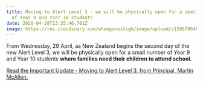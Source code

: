 ```yaml
---
title: Moving to Alert Level 3 - we will be physically open for a small number
  of Year 9 and Year 10 students
date: 2020-04-28T13:35:46.701Z
image: https://res.cloudinary.com/whanganuihigh/image/upload/v1586786467/Events/GREEN_WHS_HEADER_WITH_WWW._on_it.jpg
---
```

From Wednesday, 29 April, as New Zealand begins the second day of the new Alert Level 3, we will be physically open for a small number of Year 9 and Year 10 students **where families need their children to attend school.**

[Read the Important Update - Moving to Alert Level 3, from Principal, Martin McAllen.](https://res.cloudinary.com/whanganuihigh/image/upload/v1587479389/newsletters/IMPORTANT_UPDATE_-_Moving_to_Alert_Level_3.pdf)